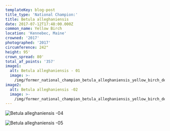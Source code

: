```yaml
---
templateKey: blog-post
title_type: 'National Champion:'
title: Betula alleghaniensis
date: 2017-07-12T17:48:00.000Z
common_name: Yellow Birch
location: 'Kennebec, Maine'
crowned: '2017'
photographed: '2017'
circumference: 242"
height: 95'
crown_spread: 80'
total_af_points: '357'
image1:
  alt: Betula alleghaniensis - 01
  image: >-
    /img/former_national_champion_betula_alleghaniensis_yellow_birch_deer_isle_9-13-2019_american_forests_brian_kelley_1.jpg
image2:
  alt: Betula alleghaniensis -02
  image: >-
    /img/former_national_champion_betula_alleghaniensis_yellow_birch_deer_isle_9-13-2019_american_forests_brian_kelley_full_1.jpg
---
```

![Betula alleghaniensis -04](/img/former_national_champion_betula_alleghaniensis_yellow_birch_deer_isle_9-13-2019_american_forests_brian_kelley_leaf.jpg)

![Betula alleghaniensis -05](/img/former_national_champion_betula_alleghaniensis_yellow_birch_deer_isle_9-13-2019_american_forests_brian_kelley_scale.jpg)
